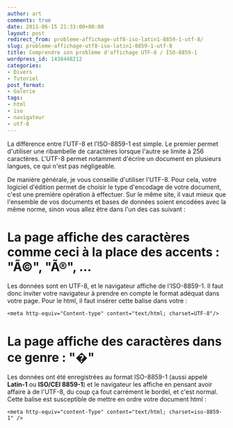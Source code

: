 ```yaml
---
author: art
comments: true
date: 2011-06-15 21:33:00+00:00
layout: post
redirect_from: probleme-affichage-utf8-iso-latin1-8859-1-utf-8/
slug: probleme-affichage-utf8-iso-latin1-8859-1-utf-8
title: Comprendre son problème d'affichage UTF-8 / ISO-8859-1
wordpress_id: 1438448212
categories:
- Divers
- Tutoriel
post_format:
- Galerie
tags:
- html
- iso
- navigateur
- utf-8
---
```


La différence entre l'UTF-8 et l'ISO-8859-1 est simple. Le premier permet d'utiliser une ribambelle de caractères lorsque l'autre se limite à 256 caractères. L'UTF-8 permet notamment d'écrire un document en plusieurs langues, ce qui n'est pas négligeable.

De manière générale, je vous conseille d'utiliser l'UTF-8. Pour cela, votre logiciel d'édition permet de choisir le type d'encodage de votre document, c'est une première opération à effectuer. Sur le même site, il vaut mieux que l'ensemble de vos documents et bases de données soient encodées avec la même norme, sinon vous allez être dans l'un des cas suivant :



# La page affiche des caractères comme ceci à la place des accents : "Ã©", "Ã®", ...



Les données sont en UTF-8, et le navigateur affiche de l'ISO-8859-1. Il faut donc inviter votre navigateur à prendre en compte le format adéquat dans votre page. Pour le html, il faut insérer cette balise <meta /> dans votre <head /> :

`<meta http-equiv="Content-type" content="text/html; charset=UTF-8"/>`



# La page affiche des caractères dans ce genre : "�"



Les données ont été enregistrées au format ISO-8859-1 (aussi appelé **Latin-1** ou **ISO/CEI 8859-1**) et le navigateur les affiche en pensant avoir affaire à de l'UTF-8, du coup ça fout carrément le bordel, et c'est normal. Cette balise <meta /> est susceptible de mettre en ordre votre document html :

`<meta http-equiv="content-Type" content="text/html; charset=iso-8859-1" />`
